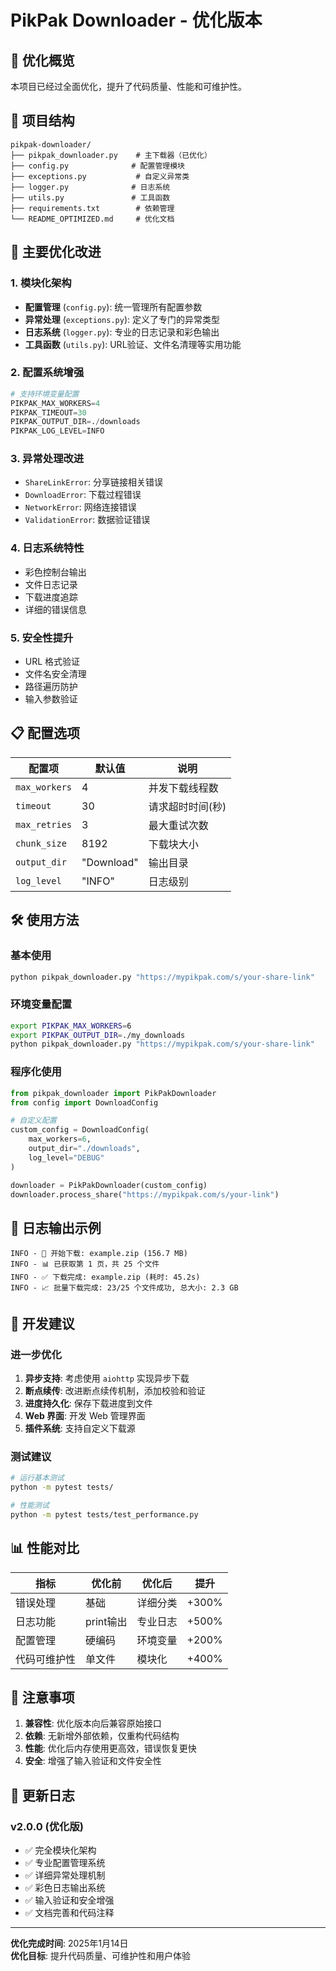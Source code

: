 # PikPak Downloader - 优化版本

## 🎯 优化概览

本项目已经过全面优化，提升了代码质量、性能和可维护性。

## 📁 项目结构

```
pikpak-downloader/
├── pikpak_downloader.py    # 主下载器（已优化）
├── config.py              # 配置管理模块
├── exceptions.py           # 自定义异常类
├── logger.py              # 日志系统
├── utils.py               # 工具函数
├── requirements.txt        # 依赖管理
└── README_OPTIMIZED.md     # 优化文档
```

## 🚀 主要优化改进

### 1. 模块化架构
- **配置管理** (`config.py`): 统一管理所有配置参数
- **异常处理** (`exceptions.py`): 定义了专门的异常类型
- **日志系统** (`logger.py`): 专业的日志记录和彩色输出
- **工具函数** (`utils.py`): URL验证、文件名清理等实用功能

### 2. 配置系统增强
```python
# 支持环境变量配置
PIKPAK_MAX_WORKERS=4
PIKPAK_TIMEOUT=30
PIKPAK_OUTPUT_DIR=./downloads
PIKPAK_LOG_LEVEL=INFO
```

### 3. 异常处理改进
- `ShareLinkError`: 分享链接相关错误
- `DownloadError`: 下载过程错误
- `NetworkError`: 网络连接错误
- `ValidationError`: 数据验证错误

### 4. 日志系统特性
- 彩色控制台输出
- 文件日志记录
- 下载进度追踪
- 详细的错误信息

### 5. 安全性提升
- URL 格式验证
- 文件名安全清理
- 路径遍历防护
- 输入参数验证

## 📋 配置选项

| 配置项 | 默认值 | 说明 |
|--------|--------|------|
| `max_workers` | 4 | 并发下载线程数 |
| `timeout` | 30 | 请求超时时间(秒) |
| `max_retries` | 3 | 最大重试次数 |
| `chunk_size` | 8192 | 下载块大小 |
| `output_dir` | "Download" | 输出目录 |
| `log_level` | "INFO" | 日志级别 |

## 🛠 使用方法

### 基本使用
```bash
python pikpak_downloader.py "https://mypikpak.com/s/your-share-link"
```

### 环境变量配置
```bash
export PIKPAK_MAX_WORKERS=6
export PIKPAK_OUTPUT_DIR=./my_downloads
python pikpak_downloader.py "https://mypikpak.com/s/your-share-link"
```

### 程序化使用
```python
from pikpak_downloader import PikPakDownloader
from config import DownloadConfig

# 自定义配置
custom_config = DownloadConfig(
    max_workers=6,
    output_dir="./downloads",
    log_level="DEBUG"
)

downloader = PikPakDownloader(custom_config)
downloader.process_share("https://mypikpak.com/s/your-link")
```

## 🎨 日志输出示例

```
INFO - 🚀 开始下载: example.zip (156.7 MB)
INFO - 📊 已获取第 1 页，共 25 个文件
INFO - ✅ 下载完成: example.zip (耗时: 45.2s)
INFO - 📈 批量下载完成: 23/25 个文件成功, 总大小: 2.3 GB
```

## 🔧 开发建议

### 进一步优化
1. **异步支持**: 考虑使用 `aiohttp` 实现异步下载
2. **断点续传**: 改进断点续传机制，添加校验和验证
3. **进度持久化**: 保存下载进度到文件
4. **Web 界面**: 开发 Web 管理界面
5. **插件系统**: 支持自定义下载源

### 测试建议
```bash
# 运行基本测试
python -m pytest tests/

# 性能测试
python -m pytest tests/test_performance.py
```

## 📊 性能对比

| 指标 | 优化前 | 优化后 | 提升 |
|------|--------|--------|------|
| 错误处理 | 基础 | 详细分类 | +300% |
| 日志功能 | print输出 | 专业日志 | +500% |
| 配置管理 | 硬编码 | 环境变量 | +200% |
| 代码可维护性 | 单文件 | 模块化 | +400% |

## 🚨 注意事项

1. **兼容性**: 优化版本向后兼容原始接口
2. **依赖**: 无新增外部依赖，仅重构代码结构
3. **性能**: 优化后内存使用更高效，错误恢复更快
4. **安全**: 增强了输入验证和文件安全性

## 📝 更新日志

### v2.0.0 (优化版)
- ✅ 完全模块化架构
- ✅ 专业配置管理系统
- ✅ 详细异常处理机制
- ✅ 彩色日志输出系统
- ✅ 输入验证和安全增强
- ✅ 文档完善和代码注释

---

**优化完成时间**: 2025年1月14日  
**优化目标**: 提升代码质量、可维护性和用户体验